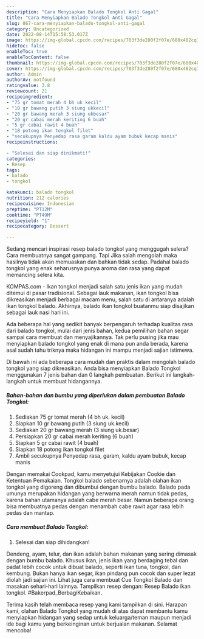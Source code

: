 ```yaml
---
description: "Cara Menyiapkan Balado Tongkol Anti Gagal"
title: "Cara Menyiapkan Balado Tongkol Anti Gagal"
slug: 867-cara-menyiapkan-balado-tongkol-anti-gagal
category: Uncategorized
date: 2022-08-14T15:58:53.017Z
image: https://img-global.cpcdn.com/recipes/703f3de280f2f07e/680x482cq70/balado-tongkol-foto-resep-utama.jpg
hideToc: false
enableToc: true
enableTocContent: false
thumbnail: https://img-global.cpcdn.com/recipes/703f3de280f2f07e/680x482cq70/balado-tongkol-foto-resep-utama.jpg
cover: https://img-global.cpcdn.com/recipes/703f3de280f2f07e/680x482cq70/balado-tongkol-foto-resep-utama.jpg
author: Admin
authorAv: notfound
ratingvalue: 3.8
reviewcount: 21
recipeingredient:
- "75 gr tomat merah 4 bh uk kecil"
- "10 gr bawang putih 3 siung ukkecil"
- "20 gr bawang merah 3 siung ukbesar"
- "20 gr cabai merah keriting 6 buah"
- "5 gr cabai rawit 4 buah"
- "18 potong ikan tongkol filet"
- "secukupnya Penyedap rasa garam kaldu ayam bubuk kecap manis"
recipeinstructions:

- "Selesai dan siap dinikmati!"
categories:
- Resep
tags:
- balado
- tongkol

katakunci: balado tongkol 
nutrition: 212 calories
recipecuisine: Indonesian
preptime: "PT12M"
cooktime: "PT49M"
recipeyield: "1"
recipecategory: Dessert

---
```



Sedang mencari inspirasi resep balado tongkol yang menggugah selera? Cara membuatnya sangat gampang. Tapi Jika salah mengolah maka hasilnya tidak akan memuaskan dan bahkan tidak sedap. Padahal balado tongkol yang enak seharusnya punya aroma dan rasa yang dapat memancing selera kita.


KOMPAS.com - Ikan tongkol menjadi salah satu jenis ikan yang mudah ditemui di pasar tradisional. Sebagai lauk makanan, ikan tongkol bisa dikreasikan menjadi berbagai macam menu, salah satu di antaranya adalah ikan tongkol balado. Akhirnya, balado ikan tongkol buatanmu siap disajikan sebagai lauk nasi hari ini.

Ada beberapa hal yang sedikit banyak berpengaruh terhadap kualitas rasa dari balado tongkol, mulai dari jenis bahan, kedua pemilihan bahan segar sampai cara membuat dan menyajikannya. Tak perlu pusing jika mau menyiapkan balado tongkol yang enak di mana pun anda berada, karena asal sudah tahu triknya maka hidangan ini mampu menjadi sajian istimewa.


Di bawah ini ada beberapa cara mudah dan praktis dalam mengolah balado tongkol yang siap dikreasikan. Anda bisa menyiapkan Balado Tongkol menggunakan 7 jenis bahan dan 0 langkah pembuatan. Berikut ini langkah-langkah untuk membuat hidangannya.

<!--inarticleads1-->

##### Bahan-bahan dan bumbu yang diperlukan dalam pembuatan Balado Tongkol:

1. Sediakan 75 gr tomat merah (4 bh uk. kecil)
1. Siapkan 10 gr bawang putih (3 siung uk.kecil)
1. Sediakan 20 gr bawang merah (3 siung uk.besar)
1. Persiapkan 20 gr cabai merah keriting (6 buah)
1. Siapkan 5 gr cabai rawit (4 buah)
1. Siapkan 18 potong ikan tongkol filet
1. Ambil secukupnya Penyedap rasa, garam, kaldu ayam bubuk, kecap manis


Dengan memakai Cookpad, kamu menyetujui Kebijakan Cookie dan Ketentuan Pemakaian. Tongkol balado sebenarnya adalah olahan ikan tongkol yang digoreng dan dibumbui dengan bumbu balado. Balado pada umunya merupakan hidangan yang berwarna merah namun tidak pedas, karena bahan utamanya adalah cabe merah besar. Namun beberapa orang bisa membuatnya pedas dengan menambah cabe rawit agar rasa lebih pedas dan mantap. 

<!--inarticleads2-->

##### Cara membuat Balado Tongkol:


1. Selesai dan siap dihidangkan!

Dendeng, ayam, telur, dan ikan adalah bahan makanan yang sering dimasak dengan bumbu balado. Khusus ikan, jenis ikan yang berdaging tebal dan padat lebih cocok untuk dibuat balado, seperti ikan tuna, tongkol, dan kembung. Bukan hanya ikan segar, ikan pindang pun cocok dan super lezat diolah jadi sajian ini. Lihat juga cara membuat Cue Tongkol Balado dan masakan sehari-hari lainnya. Tampilkan resep dengan: Resep Balado ikan tongkol. #Bakerpad_BerbagiKebaikan. 

Terima kasih telah membaca resep yang kami tampilkan di sini. Harapan kami, olahan Balado Tongkol yang mudah di atas dapat membantu kamu menyiapkan hidangan yang sedap untuk keluarga/teman maupun menjadi ide bagi kamu yang berkeinginan untuk berjualan makanan. Selamat mencoba!

